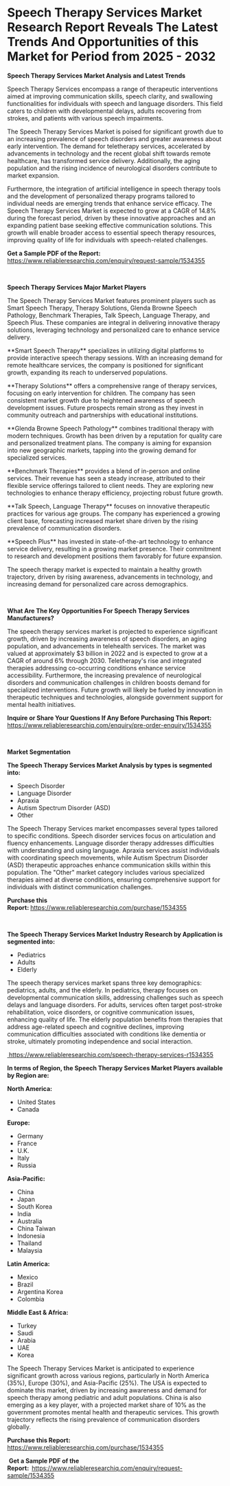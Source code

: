 <p><h1>Speech Therapy Services Market Research Report Reveals The Latest Trends And Opportunities of this Market for Period from 2025 - 2032</h1></p><p><strong>Speech Therapy Services Market Analysis and Latest Trends</strong></p>
<p><p>Speech Therapy Services encompass a range of therapeutic interventions aimed at improving communication skills, speech clarity, and swallowing functionalities for individuals with speech and language disorders. This field caters to children with developmental delays, adults recovering from strokes, and patients with various speech impairments.</p><p>The Speech Therapy Services Market is poised for significant growth due to an increasing prevalence of speech disorders and greater awareness about early intervention. The demand for teletherapy services, accelerated by advancements in technology and the recent global shift towards remote healthcare, has transformed service delivery. Additionally, the aging population and the rising incidence of neurological disorders contribute to market expansion.</p><p>Furthermore, the integration of artificial intelligence in speech therapy tools and the development of personalized therapy programs tailored to individual needs are emerging trends that enhance service efficacy. The Speech Therapy Services Market is expected to grow at a CAGR of 14.8% during the forecast period, driven by these innovative approaches and an expanding patient base seeking effective communication solutions. This growth will enable broader access to essential speech therapy resources, improving quality of life for individuals with speech-related challenges.</p></p>
<p><strong>Get a Sample PDF of the Report:&nbsp;</strong> <a href="https://www.reliableresearchiq.com/enquiry/request-sample/1534355?utm_campaign=2481&utm_medium=2&utm_source=Github&utm_content=ia&utm_term=12042025&utm_id=speech-therapy-services">https://www.reliableresearchiq.com/enquiry/request-sample/1534355</a></p>
<p>&nbsp;</p>
<p><strong>Speech Therapy Services Major Market Players</strong></p>
<p><p>The Speech Therapy Services Market features prominent players such as Smart Speech Therapy, Therapy Solutions, Glenda Browne Speech Pathology, Benchmark Therapies, Talk Speech, Language Therapy, and Speech Plus. These companies are integral in delivering innovative therapy solutions, leveraging technology and personalized care to enhance service delivery.</p><p>**Smart Speech Therapy** specializes in utilizing digital platforms to provide interactive speech therapy sessions. With an increasing demand for remote healthcare services, the company is positioned for significant growth, expanding its reach to underserved populations.</p><p>**Therapy Solutions** offers a comprehensive range of therapy services, focusing on early intervention for children. The company has seen consistent market growth due to heightened awareness of speech development issues. Future prospects remain strong as they invest in community outreach and partnerships with educational institutions.</p><p>**Glenda Browne Speech Pathology** combines traditional therapy with modern techniques. Growth has been driven by a reputation for quality care and personalized treatment plans. The company is aiming for expansion into new geographic markets, tapping into the growing demand for specialized services.</p><p>**Benchmark Therapies** provides a blend of in-person and online services. Their revenue has seen a steady increase, attributed to their flexible service offerings tailored to client needs. They are exploring new technologies to enhance therapy efficiency, projecting robust future growth.</p><p>**Talk Speech, Language Therapy** focuses on innovative therapeutic practices for various age groups. The company has experienced a growing client base, forecasting increased market share driven by the rising prevalence of communication disorders.</p><p>**Speech Plus** has invested in state-of-the-art technology to enhance service delivery, resulting in a growing market presence. Their commitment to research and development positions them favorably for future expansion.</p><p>The speech therapy market is expected to maintain a healthy growth trajectory, driven by rising awareness, advancements in technology, and increasing demand for personalized care across demographics.</p></p>
<p>&nbsp;</p>
<p><strong>What Are The Key Opportunities For Speech Therapy Services Manufacturers?</strong></p>
<p><p>The speech therapy services market is projected to experience significant growth, driven by increasing awareness of speech disorders, an aging population, and advancements in telehealth services. The market was valued at approximately $3 billion in 2022 and is expected to grow at a CAGR of around 6% through 2030. Teletherapy's rise and integrated therapies addressing co-occurring conditions enhance service accessibility. Furthermore, the increasing prevalence of neurological disorders and communication challenges in children boosts demand for specialized interventions. Future growth will likely be fueled by innovation in therapeutic techniques and technologies, alongside government support for mental health initiatives.</p></p>
<p><strong>Inquire or Share Your Questions If Any Before Purchasing This Report:</strong> <a href="https://www.reliableresearchiq.com/enquiry/pre-order-enquiry/1534355?utm_campaign=2481&utm_medium=2&utm_source=Github&utm_content=ia&utm_term=12042025&utm_id=speech-therapy-services">https://www.reliableresearchiq.com/enquiry/pre-order-enquiry/1534355</a></p>
<p>&nbsp;</p>
<p><strong>Market Segmentation</strong></p>
<p><strong>The Speech Therapy Services Market Analysis by types is segmented into:</strong></p>
<p><ul><li>Speech Disorder</li><li>Language Disorder</li><li>Apraxia</li><li>Autism Spectrum Disorder (ASD)</li><li>Other</li></ul></p>
<p><p>The Speech Therapy Services market encompasses several types tailored to specific conditions. Speech disorder services focus on articulation and fluency enhancements. Language disorder therapy addresses difficulties with understanding and using language. Apraxia services assist individuals with coordinating speech movements, while Autism Spectrum Disorder (ASD) therapeutic approaches enhance communication skills within this population. The "Other" market category includes various specialized therapies aimed at diverse conditions, ensuring comprehensive support for individuals with distinct communication challenges.</p></p>
<p><strong>Purchase this Report:&nbsp;</strong><a href="https://www.reliableresearchiq.com/purchase/1534355?utm_campaign=2481&utm_medium=2&utm_source=Github&utm_content=ia&utm_term=12042025&utm_id=speech-therapy-services">https://www.reliableresearchiq.com/purchase/1534355</a></p>
<p>&nbsp;</p>
<p><strong>The Speech Therapy Services Market Industry Research by Application is segmented into:</strong></p>
<p><ul><li>Pediatrics</li><li>Adults</li><li>Elderly</li></ul></p>
<p><p>The speech therapy services market spans three key demographics: pediatrics, adults, and the elderly. In pediatrics, therapy focuses on developmental communication skills, addressing challenges such as speech delays and language disorders. For adults, services often target post-stroke rehabilitation, voice disorders, or cognitive communication issues, enhancing quality of life. The elderly population benefits from therapies that address age-related speech and cognitive declines, improving communication difficulties associated with conditions like dementia or stroke, ultimately promoting independence and social interaction.</p></p>
<p><a href="https://www.reliableresearchiq.com/speech-therapy-services-r1534355?utm_campaign=2481&utm_medium=2&utm_source=Github&utm_content=ia&utm_term=12042025&utm_id=speech-therapy-services">&nbsp;https://www.reliableresearchiq.com/speech-therapy-services-r1534355</a></p>
<p><strong>In terms of Region, the Speech Therapy Services Market Players available by Region are:</strong></p>
<p>
    <p> <strong> North America: </strong>
        <ul>
            <li>United States</li>
            <li>Canada</li>
        </ul>
        </p> 
    <p> <strong> Europe: </strong>
        <ul>
            <li>Germany</li>
            <li>France</li>
            <li>U.K.</li>
            <li>Italy</li>
            <li>Russia</li>
        </ul>
        </p> 
    <p> <strong> Asia-Pacific: </strong>
        <ul>
            <li>China</li>
            <li>Japan</li>
            <li>South Korea</li>
            <li>India</li>
            <li>Australia</li>
            <li>China Taiwan</li>
            <li>Indonesia</li>
            <li>Thailand</li>
            <li>Malaysia</li>
        </ul>
        </p> 
    <p> <strong> Latin America: </strong>
        <ul>
            <li>Mexico</li>
            <li>Brazil</li>
            <li>Argentina Korea</li>
            <li>Colombia</li>
        </ul>
        </p> 
    <p> <strong> Middle East & Africa: </strong>
        <ul>
            <li>Turkey</li>
            <li>Saudi</li>
            <li>Arabia</li>
            <li>UAE</li>
            <li>Korea</li>
        </ul>
    </p>
    </p>
<p><p>The Speech Therapy Services Market is anticipated to experience significant growth across various regions, particularly in North America (35%), Europe (30%), and Asia-Pacific (25%). The USA is expected to dominate this market, driven by increasing awareness and demand for speech therapy among pediatric and adult populations. China is also emerging as a key player, with a projected market share of 10% as the government promotes mental health and therapeutic services. This growth trajectory reflects the rising prevalence of communication disorders globally.</p></p>
<p><strong>Purchase this Report: </strong><a href="https://www.reliableresearchiq.com/purchase/1534355?utm_campaign=2481&utm_medium=2&utm_source=Github&utm_content=ia&utm_term=12042025&utm_id=speech-therapy-services">https://www.reliableresearchiq.com/purchase/1534355</a></p>
<p>&nbsp;<strong>Get a Sample PDF of the Report:&nbsp;&nbsp;</strong><a href="https://www.reliableresearchiq.com/enquiry/request-sample/1534355?utm_campaign=2481&utm_medium=2&utm_source=Github&utm_content=ia&utm_term=12042025&utm_id=speech-therapy-services">https://www.reliableresearchiq.com/enquiry/request-sample/1534355</a></p>
<p><strong></strong></p>
<p><p></p><p></p><p></p></p>